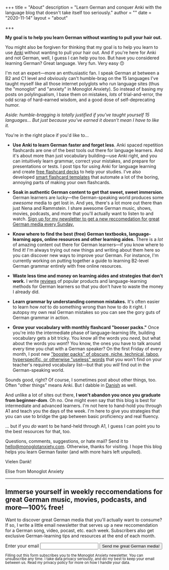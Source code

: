 +++
title = "About"
description = "Learn German and conquer Anki with the language blog that doesn't take itself too seriously."
author = ""
date = "2020-11-14"
layout = "about"

+++

**My goal is to help you learn German without wanting to pull your hair out.** 

You might also be forgiven for thinking that my goal is to help you learn to use [Anki](/categories/anki/) without wanting to pull your hair out. And if you're here for Anki and not German, well, I guess I can help you too. But have you considered learning German? Great language. Very fun. Very easy :upside_down_face:

I'm not an expert—more an enthusiastic fan. I speak German at between a B2 and C1 level and obviously can't humble-brag on the 15 languages I've taught myself like all those internet polyglots who run language sites (thus  the "monoglot" and "anxiety" in Monoglot Anxiety). So instead of basing my posts on polylingualism, I base them on mistakes, *lots* of trial-and-error, the odd scrap of hard-earned wisdom, and a good dose of self-deprecating humor.

*Aside: humble-bragging is totally justified if you've taught yourself 15 languages... But just because you've earned it doesn't mean I have to like it.*

You're in the right place if you'd like to… 

* **Use Anki to learn German faster and forget less**. Anki spaced repetition flashcards are one of the best tools out there for language learners. And it's about more than just vocabulary building—use Anki right, and you can intuitively learn grammar, correct your mistakes, and prepare for presentations or tests. I post tips for using Anki for language learning and create [free flashcard decks](/ankidecks/) to help your studies. I've also developed [smart flashcard templates](/ankidecks/card-templates/) that automate a lot of the boring, annoying parts of making your own flashcards.

* **Soak in authentic German content to get that sweet, sweet immersion**. German learners are lucky—the German-speaking world produces some *awesome* media to get lost in. And yes, there's a lot more out there than just Nena and Rammstein. I share awesome German music, shows, movies, podcasts, and more that you'll actually want to listen to and watch. [Sign up for my newsletter to get a new reccomedation for great German media every Sunday.](https://buttondown.email/monoglotanxiety)

  

* **Know where to find the best (free) German textbooks, language-learning apps, online resources and other learning aides.** There is a *lot* of amazing content out there for German learners—if you know where to find it! I'm always trying out new things and writing about them here so you can discover new ways to improve your German. For instance, I'm currently working on putting together a guide to learning B2-level German grammar entirely with free online resources.

  

* **Waste less time and money on learning aides and strategies that don't work.** I write [reviews](/categories/reviews/) of popular products and language-learning methods for German learners so that you don't have to waste the money I already did.

  

* **Learn grammar by understanding common mistakes.** It's often easier to learn how *not* to do something wrong than how to do it right. I autopsy my own real German mistakes so you can see the gory guts of German grammar in action.

  

* **Grow your vocabulary with monthly flashcard "booser packs."** Once you're into the intermediate phase of language-learning life, building vocabulary gets a bit tricky. You know all the words you *need*, but what about the words you *want*? You know, the ones you have to talk around every time you chat with a German speaker? On the first Friday of every month, I post new ["booster packs" of obscure, niche, technical, taboo, hyperspecific, or otherwise "useless" words](/ankidecks/german-booster-packs/) that you won't find on your teacher's required vocabulary list—but that you *will* find out in the German-speaking world.

Sounds good, right? Of course, I sometimes post about other things, too. Often "other things" means Anki. But I dabble in [Danish](/categories/danish/) as well. 

And unlike a lot of sites out there, **I won't abandon you once you graduate from beginner-dom**. Oh no. One might even say that this blog is best for intermediate and advanced learners. I'm not here to hand-hold you through A1 and teach you the days of the week. I'm here to give you strategies that you can use to bridge the gap between basic proficiency and real fluency.

… but if you *do* want to be hand-held through A1, I guess I can point you to the best resources for that, too.

Questions, comments, suggestions, or hate mail? Send it to hello@monoglotanxiety.com. Otherwise, thanks for visiting. I hope this blog helps you learn German faster (and with more hairs left unpulled).

Vielen Dank!

Elise from Monoglot Anxiety

----

## Immerse yourself in weekly reccomendations for great German music, movies, podcasts, and more—100% free!

Want to discover great German media that you'll actually want to consume? If so, I write a little email newsletter that serves up a new reccomendation for a German song, video, pocast, etc. each week. Subscribers also get exclusive German-learning tips and resources at the end of each month.

<form
  action="https://buttondown.email/api/emails/embed-subscribe/monoglotanxiety"
  method="post"
  target="popupwindow"
  onsubmit="window.open('https://buttondown.email/monoglotanxiety', 'popupwindow')"
  class="embeddable-buttondown-form"
>
  <label for="bd-email">Enter your email</label>
  <input type="email" name="email" id="bd-email" />
  <input type="hidden" value="1" name="embed" />
  <input type="submit" value="Send me great German media!" />
  <p style="line-height:1;"><small>Filling out this form subscribes you to the Monoglot Anxiety newsletter. You can unsubscribe any time. I take data privacy seriously, and do my best to keep your email between us. Read my privacy policy for more on how I handle your data.</small></p>
</form>

